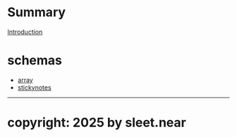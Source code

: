 # Summary

[Introduction](README.md)

# schemas

- [array](./array/README.md)
- [stickynotes](./stickynotes/README.md)


---

# copyright: 2025 by sleet.near